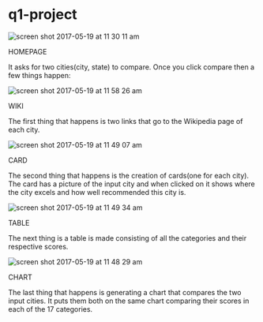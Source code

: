 # q1-project

![screen shot 2017-05-19 at 11 30 11 am](https://cloud.githubusercontent.com/assets/19772513/26262259/06af33ae-3c89-11e7-928f-54410de5aa56.png)

HOMEPAGE

It asks for two cities(city, state) to compare. Once you click compare then a few things happen:

![screen shot 2017-05-19 at 11 58 26 am](https://cloud.githubusercontent.com/assets/19772513/26262710/8aabdc2e-3c8a-11e7-91e9-7abcfb6fec3d.png)

WIKI

The first thing that happens is two links that go to the Wikipedia page of each city.

![screen shot 2017-05-19 at 11 49 07 am](https://cloud.githubusercontent.com/assets/19772513/26262327/4674e1dc-3c89-11e7-90f9-dad3d7eb3273.png)

CARD

The second thing that happens is the creation of cards(one for each city). The card has a picture of the input city and when clicked on it shows where the city excels and how well recommended this city is.

![screen shot 2017-05-19 at 11 49 34 am](https://cloud.githubusercontent.com/assets/19772513/26262329/4824b552-3c89-11e7-85c2-77e5363f1c82.png)

TABLE

The next thing is a table is made consisting of all the categories and their respective scores.

![screen shot 2017-05-19 at 11 48 29 am](https://cloud.githubusercontent.com/assets/19772513/26262286/244c19ae-3c89-11e7-912c-d1680c69f0e6.png)

CHART

The last thing that happens is generating a chart that compares the two input cities. It puts them both on the same chart comparing their scores in each of the 17 categories.
